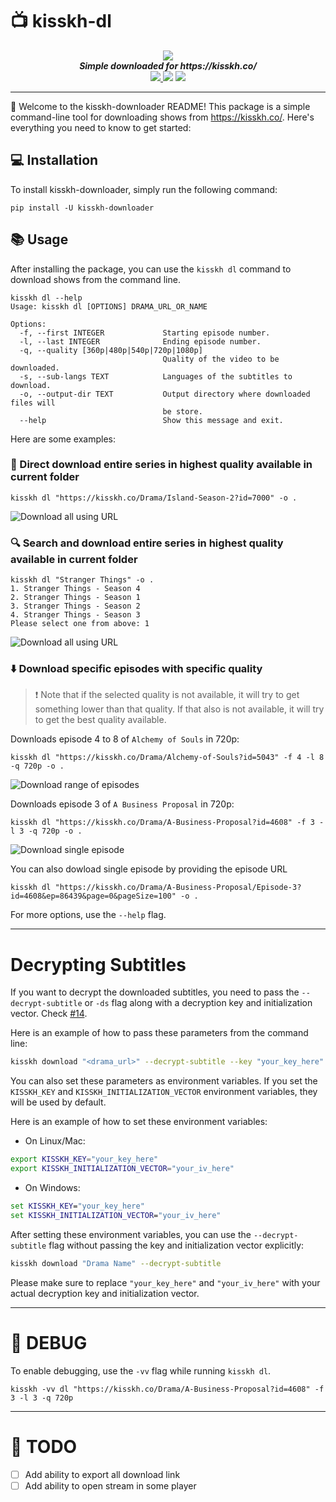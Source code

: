 # :tv: kisskh-dl

<div align="center">
   <img src="https://i.imgur.com/nhQtOZa.png">
   <br>
   <strong><i>Simple downloaded for https://kisskh.co/</i></strong>
   <br>
   <a href="https://pypi.org/project/kisskh-downloader/">
   <img src="https://img.shields.io/pypi/v/kisskh-downloader?style=for-the-badge">
   </a>
   <img src="https://img.shields.io/github/actions/workflow/status/Dibakarroy1997/kisskh-dl/pull-request.yml?style=for-the-badge">
   <img src="https://img.shields.io/pypi/dm/kisskh-downloader?style=for-the-badge">
</div>

---

👋 Welcome to the kisskh-downloader README! This package is a simple command-line tool for downloading shows from https://kisskh.co/. Here's everything you need to know to get started:

## 💻 Installation

To install kisskh-downloader, simply run the following command:

```console
pip install -U kisskh-downloader
```

## 📚 Usage

After installing the package, you can use the `kisskh dl` command to download shows from the command line.

```console
kisskh dl --help
Usage: kisskh dl [OPTIONS] DRAMA_URL_OR_NAME

Options:
  -f, --first INTEGER             Starting episode number.
  -l, --last INTEGER              Ending episode number.
  -q, --quality [360p|480p|540p|720p|1080p]
                                  Quality of the video to be downloaded.
  -s, --sub-langs TEXT            Languages of the subtitles to download.
  -o, --output-dir TEXT           Output directory where downloaded files will
                                  be store.
  --help                          Show this message and exit.
```

Here are some examples:

### 🔗 Direct download entire series in highest quality available in current folder

```console
kisskh dl "https://kisskh.co/Drama/Island-Season-2?id=7000" -o .
```

![Download all using URL](https://i.imgur.com/cvKYqK3.gif)


### 🔍 Search and download entire series in highest quality available in current folder

```console
kisskh dl "Stranger Things" -o .
1. Stranger Things - Season 4
2. Stranger Things - Season 1
3. Stranger Things - Season 2
4. Stranger Things - Season 3
Please select one from above: 1
```

![Download all using URL](https://i.imgur.com/mLPqjgj.gif)

### ⬇️ Download specific episodes with specific quality

> :exclamation: Note that if the selected quality is not available, it will try to get something lower than that quality. If that also is not available, it will try to get the best quality available.

Downloads episode 4 to 8 of `Alchemy of Souls` in 720p:
```console
kisskh dl "https://kisskh.co/Drama/Alchemy-of-Souls?id=5043" -f 4 -l 8 -q 720p -o .
```

![Download range of episodes](https://i.imgur.com/Q6697pa.gif)

Downloads episode 3 of `A Business Proposal` in 720p:
```console
kisskh dl "https://kisskh.co/Drama/A-Business-Proposal?id=4608" -f 3 -l 3 -q 720p -o .
```

![Download single episode](https://i.imgur.com/cNlED8m.gif)

You can also dowload single episode by providing the episode URL

```console
kisskh dl "https://kisskh.co/Drama/A-Business-Proposal/Episode-3?id=4608&ep=86439&page=0&pageSize=100" -o .
```

For more options, use the `--help` flag.

---

# Decrypting Subtitles

If you want to decrypt the downloaded subtitles, you need to pass the `--decrypt-subtitle` or `-ds` flag along with a decryption key and initialization vector. Check [#14](https://github.com/debakarr/kisskh-dl/issues/14).

Here is an example of how to pass these parameters from the command line:

```bash
kisskh download "<drama_url>" --decrypt-subtitle --key "your_key_here" --initialization-vector "your_iv_here"
```

You can also set these parameters as environment variables. If you set the `KISSKH_KEY` and `KISSKH_INITIALIZATION_VECTOR` environment variables, they will be used by default.

Here is an example of how to set these environment variables:

- On Linux/Mac:

```bash
export KISSKH_KEY="your_key_here"
export KISSKH_INITIALIZATION_VECTOR="your_iv_here"
```

- On Windows:

```cmd
set KISSKH_KEY="your_key_here"
set KISSKH_INITIALIZATION_VECTOR="your_iv_here"
```

After setting these environment variables, you can use the `--decrypt-subtitle` flag without passing the key and initialization vector explicitly:

```bash
kisskh download "Drama Name" --decrypt-subtitle
```

Please make sure to replace `"your_key_here"` and `"your_iv_here"` with your actual decryption key and initialization vector.

---

# 🐞 DEBUG

To enable debugging, use the `-vv` flag while running `kisskh dl`.

```console
kisskh -vv dl "https://kisskh.co/Drama/A-Business-Proposal?id=4608" -f 3 -l 3 -q 720p
```

---

# :construction: TODO
- [ ] Add ability to export all download link
- [ ] Add ability to open stream in some player

